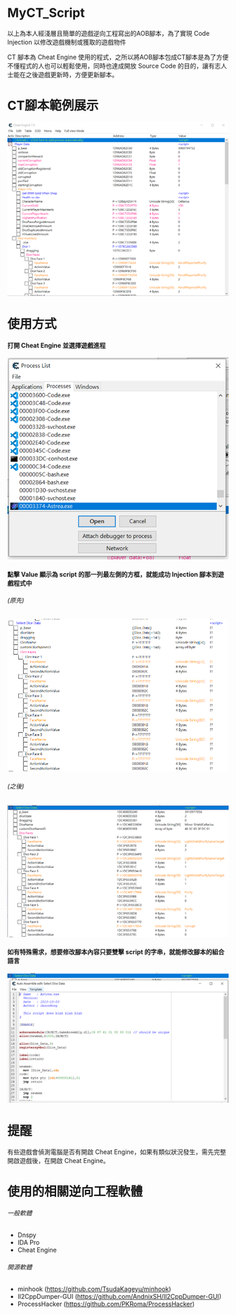 # MyCT_Script

以上為本人經淺層且簡單的遊戲逆向工程寫出的AOB腳本，為了實現 Code Injection 以修改遊戲機制或獲取的遊戲物件

CT 腳本為 Cheat Engine 使用的程式，之所以將AOB腳本包成CT腳本是為了方便不懂程式的人也可以輕鬆使用，同時也達成開放 Source Code 的目的，讓有志人士能在之後遊戲更新時，方便更新腳本。

# CT腳本範例展示

![image](https://github.com/JasonHongOO/MyCT_Script/blob/main/Images/1.PNG)

# 使用方式

#### 打開 Cheat Engine 並選擇遊戲進程

![image](https://github.com/JasonHongOO/MyCT_Script/blob/main/Images/2.PNG)

#### 點擊  Value 顯示為 script 的那一列最左側的方框，就能成功 Injection 腳本到遊戲程式中

###### (原先)

![image](https://github.com/JasonHongOO/MyCT_Script/blob/main/Images/3.PNG)

###### (之後)

![image](https://github.com/JasonHongOO/MyCT_Script/blob/main/Images/4.PNG)

#### 如有特殊需求，想要修改腳本內容只要雙擊 script 的字串，就能修改腳本的組合語言

![image](https://github.com/JasonHongOO/MyCT_Script/blob/main/Images/5.PNG)

# 提醒

有些遊戲會偵測電腦是否有開啟 Cheat Engine，如果有類似狀況發生，需先完整開啟遊戲後，在開啟 Cheat Engine。

# 使用的相關逆向工程軟體
###### 一般軟體
- Dnspy
- IDA Pro
- Cheat Engine

###### 開源軟體
- minhook (https://github.com/TsudaKageyu/minhook)
- Il2CppDumper-GUI (https://github.com/AndnixSH/Il2CppDumper-GUI)
- ProcessHacker (https://github.com/PKRoma/ProcessHacker)
